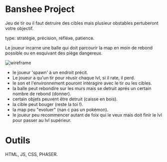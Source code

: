 # Banshee Project

Jeu de tir ou il faut detruire des cibles mais plusieur obstables pertuberont votre objectif.

type: stratégie, précision, réfléxe, patience.

Le joueur incarne une balle qui doit parcourir la map en moin de rebond possible ou en esquivant des piège dangereux.

![wireframe](https://github.com/FuryLucky/Banshee-Project/blob/master/wireframe/wireframeunpeunul.png "wireframe 1")

* le joueur 'spawn' à un endroit précit.
* Le joueur a qu'un tir pour réusir chaque lvl, si il rate, il perd.
* le son et l'environnement pouront intéragire avec le tir ou les cibles.   
* la balle peut rebondire sur les murs mais se detruit aprés un certain nombre de rebond (donner).
* certain objets peuvent être detruit (caisse en bois).
* la cible peut bouger (reste la toi !).
* la map peu "evoluer" (nan c pas un pokémon).
* le joueur peu recommencer autant de foix qui le veux mais doit finir le lvl pour passer au lvl supérieur.

# Outils 

HTML, JS, CSS, PHASER.
